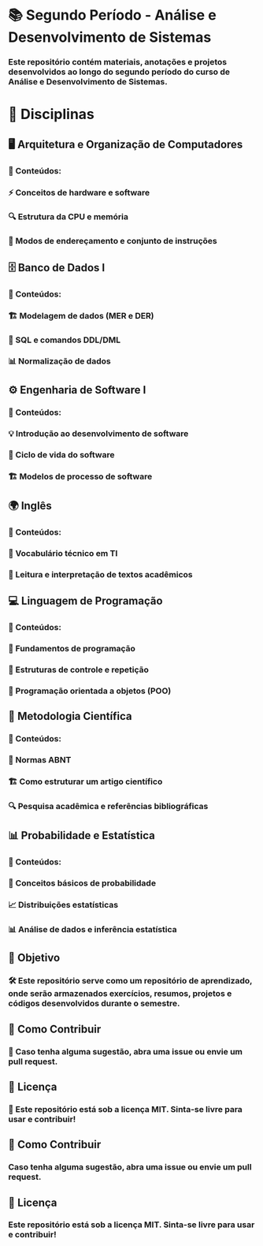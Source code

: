 # 📚 Segundo Período - Análise e Desenvolvimento de Sistemas

###  Este repositório contém materiais, anotações e projetos desenvolvidos ao longo do segundo período do curso de Análise e Desenvolvimento de Sistemas.

# 📂 Disciplinas

## 🖥️ Arquitetura e Organização de Computadores

### 📌 Conteúdos:

### ⚡ Conceitos de hardware e software

### 🔍 Estrutura da CPU e memória

### 📡 Modos de endereçamento e conjunto de instruções

## 🗄️ Banco de Dados I

### 📌 Conteúdos:

### 🏗️ Modelagem de dados (MER e DER)

### 💾 SQL e comandos DDL/DML

### 📊 Normalização de dados

## ⚙️ Engenharia de Software I

### 📌 Conteúdos:

### 💡 Introdução ao desenvolvimento de software

### 🔄 Ciclo de vida do software

### 🏗️ Modelos de processo de software

## 🌍 Inglês

### 📌 Conteúdos:

### 📝 Vocabulário técnico em TI

### 📖 Leitura e interpretação de textos acadêmicos

## 💻 Linguagem de Programação

### 📌 Conteúdos:

### 🚀 Fundamentos de programação

### 🔄 Estruturas de controle e repetição

### 🎯 Programação orientada a objetos (POO)

## 📖 Metodologia Científica

### 📌 Conteúdos:

### 📜 Normas ABNT

### 🏗️ Como estruturar um artigo científico

### 🔍 Pesquisa acadêmica e referências bibliográficas

## 📊 Probabilidade e Estatística

### 📌 Conteúdos:

### 🎲 Conceitos básicos de probabilidade

### 📈 Distribuições estatísticas

### 📊 Análise de dados e inferência estatística

## 📌 Objetivo

### 🛠️ Este repositório serve como um repositório de aprendizado, onde serão armazenados exercícios, resumos, projetos e códigos desenvolvidos durante o semestre.

## 🚀 Como Contribuir

### 👥 Caso tenha alguma sugestão, abra uma issue ou envie um pull request.

## 📝 Licença

### 📜 Este repositório está sob a licença MIT. Sinta-se livre para usar e contribuir!


## 🚀 Como Contribuir

### Caso tenha alguma sugestão, abra uma issue ou envie um pull request.

## 📝 Licença

### Este repositório está sob a licença MIT. Sinta-se livre para usar e contribuir!
